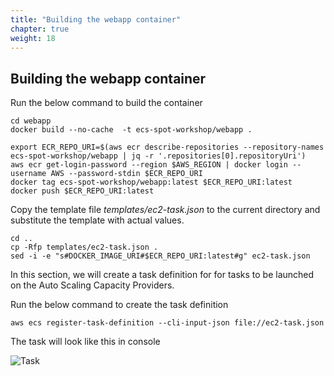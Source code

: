 ```yaml
---
title: "Building the webapp container"
chapter: true
weight: 18
---
```


Building the webapp container
---

Run the below command to build the container

```
cd webapp
docker build --no-cache  -t ecs-spot-workshop/webapp .

export ECR_REPO_URI=$(aws ecr describe-repositories --repository-names ecs-spot-workshop/webapp | jq -r '.repositories[0].repositoryUri')
aws ecr get-login-password --region $AWS_REGION | docker login --username AWS --password-stdin $ECR_REPO_URI
docker tag ecs-spot-workshop/webapp:latest $ECR_REPO_URI:latest
docker push $ECR_REPO_URI:latest
```

Copy the template file *templates/ec2-task.json* to the current directory and substitute the template with actual values.

```
cd ..
cp -Rfp templates/ec2-task.json .
sed -i -e "s#DOCKER_IMAGE_URI#$ECR_REPO_URI:latest#g" ec2-task.json
```

In this section, we will create a task definition for for tasks to be launched on the Auto Scaling Capacity Providers.

Run the below command to create the task definition

```
aws ecs register-task-definition --cli-input-json file://ec2-task.json
```
The task will look like this in console

![Task](/images/ecs-spot-capacity-providers/task1.png)